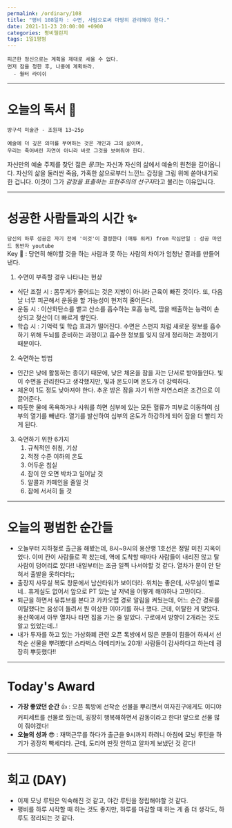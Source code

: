 ```yaml
---
permalink: /ordinary/108
title: "평비 108일차 : 수면, 사람으로써 마땅히 관리해야 한다."
date: 2021-11-23 20:00:00 +0900
categories: 평비챌린지
tags: 1일1평범 
---
```

```
피곤한 정신으로는 계획을 제대로 세울 수 없다.
먼저 잠을 청한 후, 나중에 계획하라.
  - 월터 라이쉬
```

---
# 오늘의 독서 📕
`방구석 미술관 - 조원재 13~25p`  
```
예술에 더 깊은 의미를 부여하는 것은 개인과 그의 삶이며,
우리는 죽어버린 자연이 아니라 바로 그것을 보여줘야 한다.
```
자신만의 예술 주제를 찾던 젊은 *뭉크*는 자신과 자신의 삶에서 예술의 원천을 길어옵니다. 자신의 삶을 둘러싼 죽음, 가혹한 삶으로부터 느낀느 감정을 그림 위에 쏟아내기로 한 겁니다. 이것이 그가 *감정을 표출하는 표현주의의 선구자*라고 불리는 이유입니다.

---
# 성공한 사람들과의 시간 ✨
`당신의 하루 성공은 자기 전에 '이것'이 결정한다 (매튜 워커) from 작심만일 : 성공 마인드 동반자 youtube`  
Key 🔑 : 당연히 해야할 것을 하는 사람과 못 하는 사람의 차이가 엄청난 결과를 만들어낸다.
1. 수면이 부족할 경우 나타나는 현상
  - 식단 조절 시 : 몸무게가 줄어드는 것은 지방이 아니라 근육이 빠진 것이다. 또, 다음날 너무 피곤해서 운동을 할 가능성이 현저히 줄어든다.
  - 운동 시 : 이산화탄소를 뱉고 산소를 흡수하는 호흡 능력, 땀을 배출하는 능력이 손상되고 젖산이 더 빠르게 쌓인다.
  - 학습 시 : 기억력 및 학습 효과가 떨어진다. 수면은 스펀지 처럼 새로운 정보를 흡수하기 위해 두뇌를 준비하는 과정이고 흡수한 정보를 잊지 않게 정리하는 과정이기 때문이다.

2. 숙면하는 방법
  - 인간은 낮에 활동하는 종이기 때문에, 낮은 체온을 잠을 자는 단서로 받아들인다. 빛이 수면을 관리한다고 생각했지만, 빛과 온도이며 온도가 더 강력하다.  
  - 체온이 1도 정도 낮아져야 한다. 추운 방은 잠을 자기 위한 자연스러운 조건으로 이끌어준다.
  - 따듯한 물에 목욕하거나 샤워를 하면 심부에 있는 모든 혈류가 피부로 이동하여 심부의 열기를 빼낸다. 열기를 발산하여 심부의 온도가 하강하게 되어 잠을 더 빨리 자게 된다.

3. 숙면하기 위한 6가지
     1. 규칙적인 취침, 기상
     2. 적정 수준 이하의 온도
     3. 어두운 침실
     4. 잠이 안 오면 박차고 일어날 것
     5. 알콜과 카페인을 줄일 것
     6. 잠에 서서히 들 것

---
# 오늘의 평범한 순간들
- 오늘부터 지하철로 출근을 해봤는데, 8시~9시의 용산행 1호선은 정말 미친 지옥이었다. 이미 칸이 사람들로 꽉 찼는데, 역에 도착할 때마다 사람들이 내리진 않고 탈 사람이 덩어리로 있다!! 내일부터는 조금 일찍 나서야할 것 같다. 열차가 문이 안 닫혀서 출발을 못하더라;;
- 출장지 사무실 복도 창문에서 남산타워가 보이더라. 위치는 좋은데, 사무실이 별로네.. 휴게실도 없어서 앞으로 PT 있는 날 저녁을 어떻게 해야하나 고민이다..
- 퇴근을 하면서 유튜브를 본다고 카카오맵 경로 알림을 켜뒀는데, 어느 순간 경로를 이탈했다는 음성이 들려서 뭔 이상한 이야기를 하나 했다. 근데, 이탈한 게 맞았다. 용산쪽에서 아무 열차나 타면 집을 가는 줄 알았다. 구로에서 방향이 2개라는 것도 알고 있었는데..!
- 내가 투자를 하고 있는 가상화폐 관련 오픈 톡방에서 많은 분들이 힘들어 하셔서 선착순 선물을 뿌려봤다! 스타벅스 아메리카노 20개! 사람들이 감사하다고 하는데 굉장히 뿌듯했다!!

---
# Today's Award
- **가장 좋았던 순간** 👍 : 오픈 톡방에 선착순 선물을 뿌리면서 여자친구에게도 이디야 커피세트를 선물로 줬는데, 굉장히 행복해하면서 감동이라고 한다! 앞으로 선물 많이 줘야겠다!
- **오늘의 성과** 😎 : 재택근무를 하다가 출근을 9시까지 하려니 아침에 모닝 루틴을 하기가 굉장히 빡세더라. 근데, 도리어 딴짓 안하고 알차게 보냈던 것 같다!

---
# 회고 (DAY)
- 이제 모닝 루틴은 익숙해진 것 같고, 야간 루틴을 정립해야할 것 같다.
- 평비를 하루 시작할 때 하는 것도 좋지만, 하루를 마감할 때 하는 게 좀 더 생각도, 하루도 정리되는 것 같다.